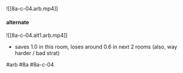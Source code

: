 ![[8a-c-04.arb.mp4]]

#### alternate
![[8a-c-04.alt1.arb.mp4]]

- saves 1.0 in this room, loses around 0.6 in next 2 rooms (also, way harder / bad strat)

#arb #8a #8a-c-04

